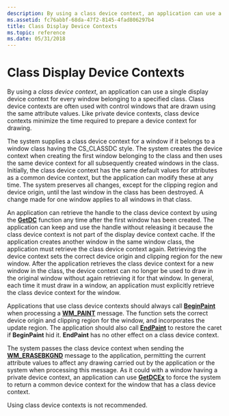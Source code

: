 ```yaml
---
description: By using a class device context, an application can use a single display device context for every window belonging to a specified class.
ms.assetid: fc76abbf-68da-47f2-8145-4fad806297b4
title: Class Display Device Contexts
ms.topic: reference
ms.date: 05/31/2018
---
```


# Class Display Device Contexts

By using a *class device context*, an application can use a single display device context for every window belonging to a specified class. Class device contexts are often used with control windows that are drawn using the same attribute values. Like private device contexts, class device contexts minimize the time required to prepare a device context for drawing.

The system supplies a class device context for a window if it belongs to a window class having the CS\_CLASSDC style. The system creates the device context when creating the first window belonging to the class and then uses the same device context for all subsequently created windows in the class. Initially, the class device context has the same default values for attributes as a common device context, but the application can modify these at any time. The system preserves all changes, except for the clipping region and device origin, until the last window in the class has been destroyed. A change made for one window applies to all windows in that class.

An application can retrieve the handle to the class device context by using the [**GetDC**](/windows/desktop/api/Winuser/nf-winuser-getdc) function any time after the first window has been created. The application can keep and use the handle without releasing it because the class device context is not part of the display device context cache. If the application creates another window in the same window class, the application must retrieve the class device context again. Retrieving the device context sets the correct device origin and clipping region for the new window. After the application retrieves the class device context for a new window in the class, the device context can no longer be used to draw in the original window without again retrieving it for that window. In general, each time it must draw in a window, an application must explicitly retrieve the class device context for the window.

Applications that use class device contexts should always call [**BeginPaint**](/windows/desktop/api/Winuser/nf-winuser-beginpaint) when processing a [**WM\_PAINT**](wm-paint.md) message. The function sets the correct device origin and clipping region for the window, and incorporates the update region. The application should also call [**EndPaint**](/windows/desktop/api/Winuser/nf-winuser-endpaint) to restore the caret if **BeginPaint** hid it. **EndPaint** has no other effect on a class device context.

The system passes the class device context when sending the [**WM\_ERASEBKGND**](../winmsg/wm-erasebkgnd.md) message to the application, permitting the current attribute values to affect any drawing carried out by the application or the system when processing this message. As it could with a window having a private device context, an application can use [**GetDCEx**](/windows/desktop/api/Winuser/nf-winuser-getdcex) to force the system to return a common device context for the window that has a class device context.

Using class device contexts is not recommended.

 

 

